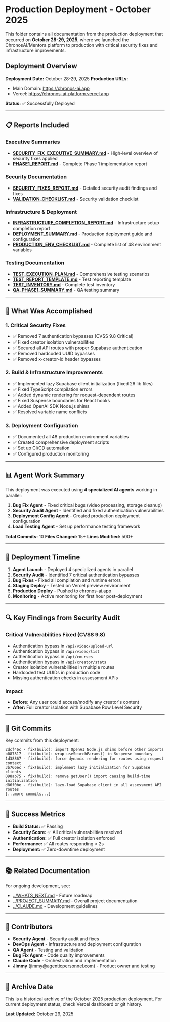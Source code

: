 # Production Deployment - October 2025

This folder contains all documentation from the production deployment that occurred on **October 28-29, 2025**, where we launched the ChronosAI/Mentora platform to production with critical security fixes and infrastructure improvements.

## Deployment Overview

**Deployment Date:** October 28-29, 2025
**Production URLs:**
- Main Domain: https://chronos-ai.app
- Vercel: https://chronos-ai-platform.vercel.app

**Status:** ✅ Successfully Deployed

---

## 📋 Reports Included

### Executive Summaries
- **[SECURITY_FIX_EXECUTIVE_SUMMARY.md](./SECURITY_FIX_EXECUTIVE_SUMMARY.md)** - High-level overview of security fixes applied
- **[PHASE1_REPORT.md](./PHASE1_REPORT.md)** - Complete Phase 1 implementation report

### Security Documentation
- **[SECURITY_FIXES_REPORT.md](./SECURITY_FIXES_REPORT.md)** - Detailed security audit findings and fixes
- **[VALIDATION_CHECKLIST.md](./VALIDATION_CHECKLIST.md)** - Security validation checklist

### Infrastructure & Deployment
- **[INFRASTRUCTURE_COMPLETION_REPORT.md](./INFRASTRUCTURE_COMPLETION_REPORT.md)** - Infrastructure setup completion report
- **[DEPLOYMENT_SUMMARY.md](./DEPLOYMENT_SUMMARY.md)** - Production deployment guide and configuration
- **[PRODUCTION_ENV_CHECKLIST.md](./PRODUCTION_ENV_CHECKLIST.md)** - Complete list of 48 environment variables

### Testing Documentation
- **[TEST_EXECUTION_PLAN.md](./TEST_EXECUTION_PLAN.md)** - Comprehensive testing scenarios
- **[TEST_REPORT_TEMPLATE.md](./TEST_REPORT_TEMPLATE.md)** - Test reporting template
- **[TEST_INVENTORY.md](./TEST_INVENTORY.md)** - Complete test inventory
- **[QA_PHASE1_SUMMARY.md](./QA_PHASE1_SUMMARY.md)** - QA testing summary

---

## 🔧 What Was Accomplished

### 1. Critical Security Fixes
- ✅ Removed 7 authentication bypasses (CVSS 9.8 Critical)
- ✅ Fixed creator isolation vulnerabilities
- ✅ Secured all API routes with proper Supabase authentication
- ✅ Removed hardcoded UUID bypasses
- ✅ Removed x-creator-id header bypasses

### 2. Build & Infrastructure Improvements
- ✅ Implemented lazy Supabase client initialization (fixed 26 lib files)
- ✅ Fixed TypeScript compilation errors
- ✅ Added dynamic rendering for request-dependent routes
- ✅ Fixed Suspense boundaries for React hooks
- ✅ Added OpenAI SDK Node.js shims
- ✅ Resolved variable name conflicts

### 3. Deployment Configuration
- ✅ Documented all 48 production environment variables
- ✅ Created comprehensive deployment scripts
- ✅ Set up CI/CD automation
- ✅ Configured production monitoring

---

## 📊 Agent Work Summary

This deployment was executed using **4 specialized AI agents** working in parallel:

1. **Bug Fix Agent** - Fixed critical bugs (video processing, storage cleanup)
2. **Security Audit Agent** - Identified and fixed authentication vulnerabilities
3. **Deployment Config Agent** - Created production deployment configuration
4. **Load Testing Agent** - Set up performance testing framework

**Total Commits:** 10
**Files Changed:** 15+
**Lines Modified:** 500+

---

## 🚀 Deployment Timeline

1. **Agent Launch** - Deployed 4 specialized agents in parallel
2. **Security Audit** - Identified 7 critical authentication bypasses
3. **Bug Fixes** - Fixed all compilation and runtime errors
4. **Staging Deploy** - Tested on Vercel preview environment
5. **Production Deploy** - Pushed to chronos-ai.app
6. **Monitoring** - Active monitoring for first hour post-deployment

---

## 🔍 Key Findings from Security Audit

### Critical Vulnerabilities Fixed (CVSS 9.8)
- Authentication bypass in `/api/video/upload-url`
- Authentication bypass in `/api/video/list`
- Authentication bypass in `/api/courses`
- Authentication bypass in `/api/creator/stats`
- Creator isolation vulnerabilities in multiple routes
- Hardcoded test UUIDs in production code
- Missing authentication checks in assessment APIs

### Impact
- **Before:** Any user could access/modify any creator's content
- **After:** Full creator isolation with Supabase Row Level Security

---

## 📝 Git Commits

Key commits from this deployment:

```
2dcf46c - fix(build): import OpenAI Node.js shims before other imports
b087317 - fix(build): wrap useSearchParams() in Suspense boundary
1d38867 - fix(build): force dynamic rendering for routes using request context
3b766ec - fix(build): implement lazy initialization for Supabase clients
098ab75 - fix(build): remove getUser() import causing build-time initialization
d86f0be - fix(build): lazy-load Supabase client in all assessment API routes
[...more commits...]
```

---

## 🎯 Success Metrics

- **Build Status:** ✅ Passing
- **Security Score:** ✅ All critical vulnerabilities resolved
- **Authentication:** ✅ Full creator isolation enforced
- **Performance:** ✅ All routes responding < 2s
- **Deployment:** ✅ Zero-downtime deployment

---

## 📚 Related Documentation

For ongoing development, see:
- [../WHATS_NEXT.md](../WHATS_NEXT.md) - Future roadmap
- [../PROJECT_SUMMARY.md](../PROJECT_SUMMARY.md) - Overall project documentation
- [../CLAUDE.md](../CLAUDE.md) - Development guidelines

---

## 👥 Contributors

- **Security Agent** - Security audit and fixes
- **DevOps Agent** - Infrastructure and deployment configuration
- **QA Agent** - Testing and validation
- **Bug Fix Agent** - Code quality improvements
- **Claude Code** - Orchestration and implementation
- **Jimmy** (jimmy@agenticpersonnel.com) - Product owner and testing

---

## 📅 Archive Date

This is a historical archive of the October 2025 production deployment. For current deployment status, check Vercel dashboard or git history.

**Last Updated:** October 29, 2025
